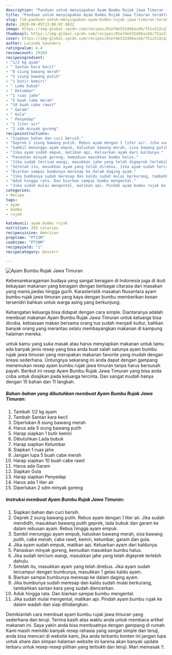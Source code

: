 ```yaml
---
description: "Panduan untuk menyiapakan Ayam Bumbu Rujak Jawa Timuran teraktual"
title: "Panduan untuk menyiapakan Ayam Bumbu Rujak Jawa Timuran teraktual"
slug: 718-panduan-untuk-menyiapakan-ayam-bumbu-rujak-jawa-timuran-teraktual
date: 2020-08-05T23:06:07.082Z
image: https://img-global.cpcdn.com/recipes/01e7de532d46acb6/751x532cq70/ayam-bumbu-rujak-jawa-timuran-foto-resep-utama.jpg
thumbnail: https://img-global.cpcdn.com/recipes/01e7de532d46acb6/751x532cq70/ayam-bumbu-rujak-jawa-timuran-foto-resep-utama.jpg
cover: https://img-global.cpcdn.com/recipes/01e7de532d46acb6/751x532cq70/ayam-bumbu-rujak-jawa-timuran-foto-resep-utama.jpg
author: Lucinda Saunders
ratingvalue: 4.4
reviewcount: 29268
recipeingredient:
- "1/2 kg ayam"
- " Santan kara kecil"
- "8 siung bawang merah"
- "5 siung bawang putih"
- "1 butir kemiri"
- " Lada bubuk"
- " Ketumbar"
- "1 ruas jahe"
- "5 buah cabe merah"
- "10 buah cabe rawit"
- " Garam"
- " Gula"
- " Penyedap"
- "1 liter air"
- "2 sdm minyak goreng"
recipeinstructions:
- "Siapkan bahan dan cuci bersih."
- "Geprek 2 siung bawang putih. Rebus ayam dengan 1 liter air. Jika sudah mendidih, masukkan bawang putih geprek, lada bubuk dan garam ke dalam rebusan ayam. Rebus hingga ayam empuk."
- "Sambil menunggu ayam empuk, haluskan bawang merah, sisa bawang putih, cabe merah, cabe rawit, kemiri, ketumbar, garam dan gula."
- "Jika ayam sudah empuk, matikan api. Keluarkan ayam dari kaldunya."
- "Panaskan minyak goreng, kemudian masukkan bumbu halus."
- "Jika sudah tercium wangi, masukkan jahe yang telah digeprek terlebih dahulu."
- "Setelah itu, masukkan ayam yang telah direbus. Jika ayam sudah tercampur dengan bumbunya, masukkan 1 gelas kaldu ayam."
- "Biarkan sampai bumbunya meresap ke dalam daging ayam."
- "Jika bumbunya sudah meresap dan kaldu sudah mulai berkurang, tambahkan santan kara yang sudah diencerkan."
- "Aduk hingga rata. Dan biarkan sampai bumbu mengental."
- "Jika sudah mulai mengental, matikan api. Pindah ayam bumbu rujak ke dalam wadah dan siap dihidangkan."
categories:
- Recipe
tags:
- ayam
- bumbu
- rujak

katakunci: ayam bumbu rujak 
nutrition: 293 calories
recipecuisine: American
preptime: "PT13M"
cooktime: "PT39M"
recipeyield: "1"
recipecategory: Dessert

---
```



![Ayam Bumbu Rujak Jawa Timuran](https://img-global.cpcdn.com/recipes/01e7de532d46acb6/751x532cq70/ayam-bumbu-rujak-jawa-timuran-foto-resep-utama.jpg)

Kebenarekaragaman budaya yang sangat beragam di Indonesia juga di ikuti kekayaan makanan yang beragam dengan berbagai citarasa dari masakan yang manis,pedas hingga gurih. Karasteristik masakan Nusantara ayam bumbu rujak jawa timuran yang kaya dengan bumbu memberikan kesan tersendiri bahkan untuk warga asing yang berkunjung.


Kehangatan keluarga bisa didapat dengan cara simple. Diantaranya adalah membuat makanan Ayam Bumbu Rujak Jawa Timuran untuk keluarga bisa dicoba. kebiasaan makan bersama orang tua sudah menjadi kultur, bahkan banyak orang yang merantau selalu membayangkan makanan di kampung halaman mereka.



untuk kamu yang suka masak atau harus menyiapkan makanan untuk tamu ada banyak jenis resep yang bisa anda buat salah satunya ayam bumbu rujak jawa timuran yang merupakan makanan favorite yang mudah dengan kreasi sederhana. Untungnya sekarang ini anda dapat dengan gampang menemukan resep ayam bumbu rujak jawa timuran tanpa harus bersusah payah.
Berikut ini resep Ayam Bumbu Rujak Jawa Timuran yang bisa anda coba untuk disajikan pada keluarga tercinta. Dan sangat mudah hanya dengan 15 bahan dan 11 langkah.


<!--inarticleads1-->

##### Bahan-bahan yang dibutuhkan membuat Ayam Bumbu Rujak Jawa Timuran:

1. Tambah 1/2 kg ayam
1. Tambah  Santan kara kecil
1. Diperlukan 8 siung bawang merah
1. Harus ada 5 siung bawang putih
1. Harap siapkan 1 butir kemiri
1. Dibutuhkan  Lada bubuk
1. Harap siapkan  Ketumbar
1. Siapkan 1 ruas jahe
1. Jangan lupa 5 buah cabe merah
1. Harap siapkan 10 buah cabe rawit
1. Harus ada  Garam
1. Siapkan  Gula
1. Harap siapkan  Penyedap
1. Harus ada 1 liter air
1. Diperlukan 2 sdm minyak goreng




<!--inarticleads2-->

##### Instruksi membuat  Ayam Bumbu Rujak Jawa Timuran:

1. Siapkan bahan dan cuci bersih.
1. Geprek 2 siung bawang putih. Rebus ayam dengan 1 liter air. Jika sudah mendidih, masukkan bawang putih geprek, lada bubuk dan garam ke dalam rebusan ayam. Rebus hingga ayam empuk.
1. Sambil menunggu ayam empuk, haluskan bawang merah, sisa bawang putih, cabe merah, cabe rawit, kemiri, ketumbar, garam dan gula.
1. Jika ayam sudah empuk, matikan api. Keluarkan ayam dari kaldunya.
1. Panaskan minyak goreng, kemudian masukkan bumbu halus.
1. Jika sudah tercium wangi, masukkan jahe yang telah digeprek terlebih dahulu.
1. Setelah itu, masukkan ayam yang telah direbus. Jika ayam sudah tercampur dengan bumbunya, masukkan 1 gelas kaldu ayam.
1. Biarkan sampai bumbunya meresap ke dalam daging ayam.
1. Jika bumbunya sudah meresap dan kaldu sudah mulai berkurang, tambahkan santan kara yang sudah diencerkan.
1. Aduk hingga rata. Dan biarkan sampai bumbu mengental.
1. Jika sudah mulai mengental, matikan api. Pindah ayam bumbu rujak ke dalam wadah dan siap dihidangkan.




Demikianlah cara membuat ayam bumbu rujak jawa timuran yang sederhana dan teruji. Terima kasih atas waktu anda untuk membaca artikel makanan ini. Saya yakin anda bisa membuatnya dengan gampang di rumah. Kami masih memiliki banyak resep rahasia yang sangat simple dan teruji, anda bisa mencari di website kami, jika anda terbantu konten ini jangan lupa untuk share dan simpan halaman website ini karena akan banyak update terbaru untuk resep-resep pilihan yang terbukti dan teruji. Mari memasak !!. 
